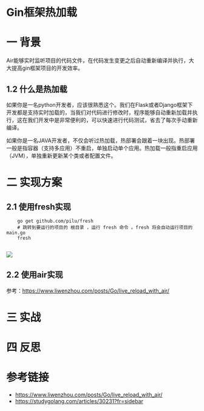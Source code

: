 # Gin框架热加载

# 一 背景

Air能够实时监听项目的代码文件，在代码发生变更之后自动重新编译并执行，大大提高gin框架项目的开发效率。

## 1.2 什么是热加载

如果你是一名python开发者，应该很熟悉这个。我们在Flask或者Django框架下开发都是支持实时加载的，当我们对代码进行修改时，程序能够自动重新加载并执行，这在我们开发中是非常便利的，可以快速进行代码测试，省去了每次手动重新编译。

如果你是一名JAVA开发者，不仅会听过热加载，热部署会跟着一块出现。热部署一般是指容器（支持多应用）不重启，单独启动单个应用。热加载一般指重启应用（JVM），单独重新更新某个类或者配置文件。

# 二 实现方案

## 2.1 使用fresh实现

```shell
	go get github.com/pilu/fresh
	# 跳转到要运行的项目的 根目录 ，运行 fresh 命令 。fresh 将会自动运行项目的 main.go  
	fresh
	
```

![](https://kaliarch-bucket-1251990360.cos.ap-beijing.myqcloud.com/blog_img/20210921224547.png)

## 2.2 使用air实现

参考：https://www.liwenzhou.com/posts/Go/live_reload_with_air/

# 三 实战





# 四 反思



# 参考链接

* https://www.liwenzhou.com/posts/Go/live_reload_with_air/	
* https://studygolang.com/articles/30231?fr=sidebar